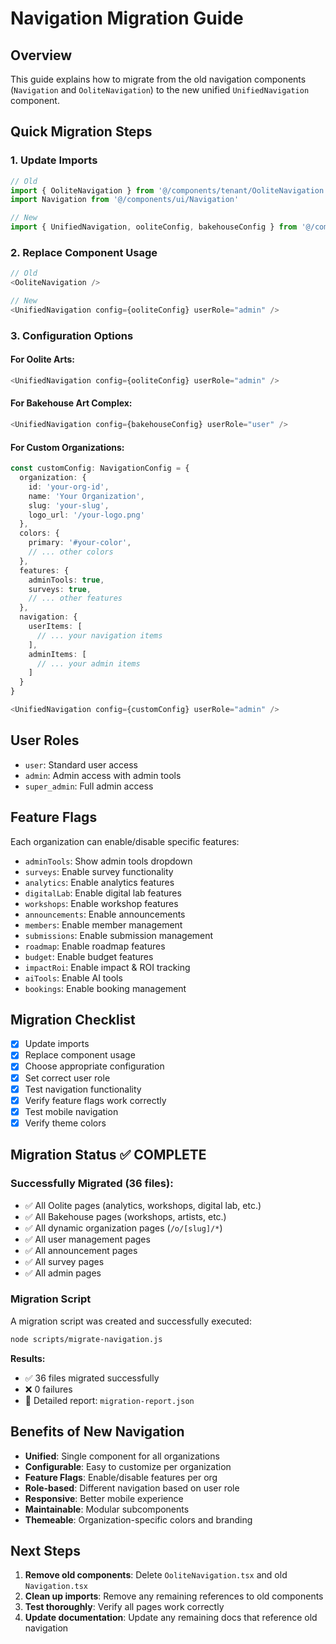 # Navigation Migration Guide

## Overview
This guide explains how to migrate from the old navigation components (`Navigation` and `OoliteNavigation`) to the new unified `UnifiedNavigation` component.

## Quick Migration Steps

### 1. Update Imports
```typescript
// Old
import { OoliteNavigation } from '@/components/tenant/OoliteNavigation'
import Navigation from '@/components/ui/Navigation'

// New
import { UnifiedNavigation, ooliteConfig, bakehouseConfig } from '@/components/navigation'
```

### 2. Replace Component Usage
```typescript
// Old
<OoliteNavigation />

// New
<UnifiedNavigation config={ooliteConfig} userRole="admin" />
```

### 3. Configuration Options

#### For Oolite Arts:
```typescript
<UnifiedNavigation config={ooliteConfig} userRole="admin" />
```

#### For Bakehouse Art Complex:
```typescript
<UnifiedNavigation config={bakehouseConfig} userRole="user" />
```

#### For Custom Organizations:
```typescript
const customConfig: NavigationConfig = {
  organization: {
    id: 'your-org-id',
    name: 'Your Organization',
    slug: 'your-slug',
    logo_url: '/your-logo.png'
  },
  colors: {
    primary: '#your-color',
    // ... other colors
  },
  features: {
    adminTools: true,
    surveys: true,
    // ... other features
  },
  navigation: {
    userItems: [
      // ... your navigation items
    ],
    adminItems: [
      // ... your admin items
    ]
  }
}

<UnifiedNavigation config={customConfig} userRole="admin" />
```

## User Roles
- `user`: Standard user access
- `admin`: Admin access with admin tools
- `super_admin`: Full admin access

## Feature Flags
Each organization can enable/disable specific features:
- `adminTools`: Show admin tools dropdown
- `surveys`: Enable survey functionality
- `analytics`: Enable analytics features
- `digitalLab`: Enable digital lab features
- `workshops`: Enable workshop features
- `announcements`: Enable announcements
- `members`: Enable member management
- `submissions`: Enable submission management
- `roadmap`: Enable roadmap features
- `budget`: Enable budget features
- `impactRoi`: Enable impact & ROI tracking
- `aiTools`: Enable AI tools
- `bookings`: Enable booking management

## Migration Checklist
- [x] Update imports
- [x] Replace component usage
- [x] Choose appropriate configuration
- [x] Set correct user role
- [x] Test navigation functionality
- [x] Verify feature flags work correctly
- [x] Test mobile navigation
- [x] Verify theme colors

## Migration Status ✅ COMPLETE

### Successfully Migrated (36 files):
- ✅ All Oolite pages (analytics, workshops, digital lab, etc.)
- ✅ All Bakehouse pages (workshops, artists, etc.)
- ✅ All dynamic organization pages (`/o/[slug]/*`)
- ✅ All user management pages
- ✅ All announcement pages
- ✅ All survey pages
- ✅ All admin pages

### Migration Script
A migration script was created and successfully executed:
```bash
node scripts/migrate-navigation.js
```

**Results:**
- ✅ 36 files migrated successfully
- ❌ 0 failures
- 📄 Detailed report: `migration-report.json`

## Benefits of New Navigation
- **Unified**: Single component for all organizations
- **Configurable**: Easy to customize per organization
- **Feature Flags**: Enable/disable features per org
- **Role-based**: Different navigation based on user role
- **Responsive**: Better mobile experience
- **Maintainable**: Modular subcomponents
- **Themeable**: Organization-specific colors and branding

## Next Steps
1. **Remove old components**: Delete `OoliteNavigation.tsx` and old `Navigation.tsx`
2. **Clean up imports**: Remove any remaining references to old components
3. **Test thoroughly**: Verify all pages work correctly
4. **Update documentation**: Update any remaining docs that reference old navigation

